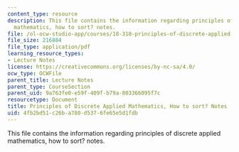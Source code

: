 ```yaml
---
content_type: resource
description: This file contains the information regarding principles of discrete applied
  mathematics, how to sort? notes.
file: /ol-ocw-studio-app/courses/18-310-principles-of-discrete-applied-mathematics-fall-2013/4fb2bd51c26ba780d5376fe65e5d1fdb_MIT18_310F13_Ch10.pdf
file_size: 216884
file_type: application/pdf
learning_resource_types:
- Lecture Notes
license: https://creativecommons.org/licenses/by-nc-sa/4.0/
ocw_type: OCWFile
parent_title: Lecture Notes
parent_type: CourseSection
parent_uid: 9a763fe0-e59f-409f-b79a-803366095f7c
resourcetype: Document
title: Principles of Discrete Applied Mathematics, How to sort? Notes
uid: 4fb2bd51-c26b-a780-d537-6fe65e5d1fdb
---
```

This file contains the information regarding principles of discrete applied mathematics, how to sort? notes.